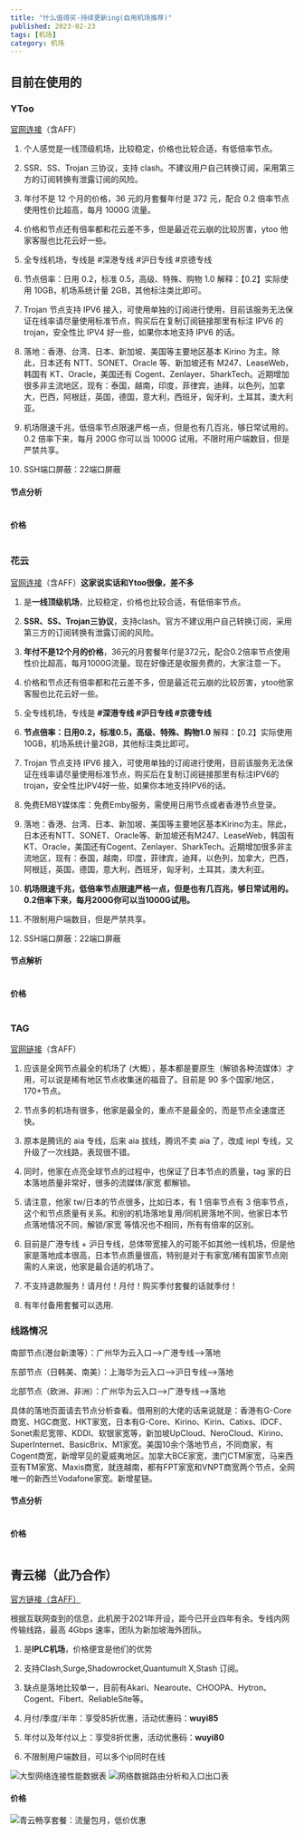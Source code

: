 ```yaml
---
title: "什么值得买-持续更新ing(自用机场推荐)"
published: 2023-02-23
tags: [机场]
category: 机场
---
```


## 目前在使用的

### YToo

[官网连接](https://urls.catcat.blog/ytoo)（含AFF）

1. 个人感觉是一线顶级机场，比较稳定，价格也比较合适，有低倍率节点。

3. SSR、SS、Trojan 三协议，支持 clash。不建议用户自己转换订阅，采用第三方的订阅转换有泄露订阅的风险。

5. 年付不是 12 个月的价格，36 元的月套餐年付是 372 元，配合 0.2 倍率节点使用性价比超高，每月 1000G 流量。

7. 价格和节点还有倍率都和花云差不多，但是最近花云崩的比较厉害，ytoo 他家客服也比花云好一些。

9. 全专线机场，专线是 #深港专线 #沪日专线 #京德专线

11. 节点倍率：日用 0.2，标准 0.5，高级、特殊、购物 1.0 解释：【0.2】实际使用 10GB，机场系统计量 2GB，其他标注类比即可。

13. Trojan 节点支持 IPV6 接入，可使用单独的订阅进行使用，目前该服务无法保证在线率请尽量使用标准节点，购买后在复制订阅链接那里有标注 IPV6 的 trojan，安全性比 IPV4 好一些，如果你本地支持 IPV6 的话。

15. 落地：香港、台湾、日本、新加坡、美国等主要地区基本 Kirino 为主。除此，日本还有 NTT、SONET、Oracle 等、新加坡还有 M247、LeaseWeb，韩国有 KT、Oracle，美国还有 Cogent、Zenlayer、SharkTech。近期增加很多非主流地区，现有：泰国，越南，印度，菲律宾，迪拜，以色列，加拿大，巴西，阿根廷，英国，德国，意大利，西班牙，匈牙利，土耳其，澳大利亚。

17. 机场限速千兆，低倍率节点限速严格一点，但是也有几百兆，够日常试用的。0.2 倍率下来，每月 200G 你可以当 1000G 试用。不限时用户端数目，但是严禁共享。

19. SSH端口屏蔽：22端口屏蔽

#### 节点分析

<picture>
    <source srcset="https://s3.catcat.blog/images/2023/02/image-34.avif" type="image/avif">
    <source srcset="https://s3.catcat.blog/images/2023/02/image-34.webp" type="image/webp">
    <img src="https://s3.catcat.blog/images/2023/02/image-34.jpg" alt="" loading="lazy">
</picture>

#### 价格

<picture>
    <source srcset="https://s3.catcat.blog/images/2023/02/image-181.avif" type="image/avif">
    <source srcset="https://s3.catcat.blog/images/2023/02/image-181.webp" type="image/webp">
    <img src="https://s3.catcat.blog/images/2023/02/image-181.jpg" alt="" loading="lazy">
</picture>

### 花云

[官网连接](https://urls.catcat.blog/flower)（含AFF）**这家说实话和Ytoo很像，差不多**

1. 是**一线顶级机场**，比较稳定，价格也比较合适，有低倍率节点。

3. **SSR、SS、Trojan三协议**，支持clash。官方不建议用户自己转换订阅，采用第三方的订阅转换有泄露订阅的风险。

5. **年付不是12个月的价格**，36元的月套餐年付是372元，配合0.2倍率节点使用性价比超高，每月1000G流量。现在好像还是收服务费的，大家注意一下。

7. 价格和节点还有倍率都和花云差不多，但是最近花云崩的比较厉害，ytoo他家客服也比花云好一些。

9. 全专线机场，专线是 **#深港专线 #沪日专线 #京德专线**

11. **节点倍率：日用0.2，标准0.5，高级、特殊、购物1.0** 解释：【0.2】实际使用10GB，机场系统计量2GB，其他标注类比即可。

13. Trojan 节点支持 IPV6 接入，可使用单独的订阅进行使用，目前该服务无法保证在线率请尽量使用标准节点，购买后在复制订阅链接那里有标注IPV6的trojan，安全性比IPV4好一些，如果你本地支持IPV6的话。

15. 免费EMBY媒体库：免费Emby服务，需使用日用节点或者香港节点登录。

17. 落地：香港、台湾、日本、新加坡、美国等主要地区基本Kirino为主。除此，日本还有NTT、SONET、Oracle等、新加坡还有M247、LeaseWeb，韩国有KT、Oracle，美国还有Cogent、Zenlayer、SharkTech。近期增加很多非主流地区，现有：泰国，越南，印度，菲律宾，迪拜，以色列，加拿大，巴西，阿根廷，英国，德国，意大利，西班牙，匈牙利，土耳其，澳大利亚。

19. **机场限速千兆，低倍率节点限速严格一点，但是也有几百兆，够日常试用的。0.2倍率下来，每月200G你可以当1000G试用。**

21. 不限制用户端数目，但是严禁共享。

23. SSH端口屏蔽：22端口屏蔽

#### 节点解析

<picture>
    <source srcset="https://s3.catcat.blog/images/2023/02/image-36.avif" type="image/avif">
    <source srcset="https://s3.catcat.blog/images/2023/02/image-36.webp" type="image/webp">
    <img src="https://s3.catcat.blog/images/2023/02/image-36.jpg" alt="" loading="lazy">
</picture>

#### 价格

<picture>
    <source srcset="https://s3.catcat.blog/images/2023/02/image-35-1024x1024.avif" type="image/avif">
    <source srcset="https://s3.catcat.blog/images/2023/02/image-35-1024x1024.webp" type="image/webp">
    <img src="https://s3.catcat.blog/images/2023/02/image-35-1024x1024.jpg" alt="" loading="lazy">
</picture>

### TAG

[官网链接](https://tagss04.pro/#/auth/kEEzFXA6)（含AFF）

1. 应该是全网节点最全的机场了 (大概），基本都是要原生（解锁各种流媒体）才用，可以说是稀有地区节点收集迷的福音了。目前是 90 多个国家/地区，170+节点。

3. 节点多的机场有很多，他家是最全的，重点不是最全的，而是节点全速度还快。

5. 原本是腾讯的 aia 专线，后来 aia 拔线，腾讯不卖 aia 了，改成 iepl 专线，又升级了一次线路，表现很不错。

7. 同时，他家在点亮全球节点的过程中，也保证了日本节点的质量，tag 家的日本落地质量非常好，很多的流媒体/家宽 都解锁。

9. 请注意，他家 tw/日本的节点很多，比如日本，有 1 倍率节点有 3 倍率节点，这个和节点质量有关系。和别的机场落地复用/同机房落地不同，他家日本节点落地情况不同，解锁/家宽 等情况也不相同，所有有倍率的区别。

11. 目前是广港专线 + 沪日专线，总体带宽接入的可能不如其他一线机场，但是他家是落地成本很高，日本节点质量很高，特别是对于有家宽/稀有国家节点刚需的人来说，他家是最合适的机场了。

13. 不支持退款服务！请月付！月付！购买季付套餐的话就季付！

15. 有年付备用套餐可以选用.

### 线路情况

南部节点(港台新澳等）：广州华为云入口—>广港专线—>落地

东部节点（日韩美、南美）：上海华为云入口—>沪日专线—>落地

北部节点（欧洲、非洲）：广州华为云入口—>广港专线—>落地

具体的落地页面请去节点分析查看。借用别的大佬的话来说就是：香港有G-Core商宽、HGC商宽、HKT家宽，日本有G-Core、Kirino、Kirin、Catixs、IDCF、Sonet索尼宽带、KDDI、软银家宽等，新加坡UpCloud、NeroCloud、Kirino、SuperInternet、BasicBrix、M1家宽。美国10余个落地节点，不同商家，有Cogent商宽，新增罕见的夏威夷地区。加拿大BCE家宽，澳门CTM家宽，马来西亚有TM家宽、Maxis商宽，就连越南，都有FPT家宽和VNPT商宽两个节点，全网唯一的新西兰Vodafone家宽。新增星链。

#### 节点分析

<picture>
    <source srcset="https://s3.catcat.blog/images/2023/02/image-33.avif" type="image/avif">
    <source srcset="https://s3.catcat.blog/images/2023/02/image-33.webp" type="image/webp">
    <img src="https://s3.catcat.blog/images/2023/02/image-33.jpg" alt="" loading="lazy">
</picture>

#### 价格

<picture>
    <source srcset="https://s3.catcat.blog/images/2023/02/image-32-1012x1024.avif" type="image/avif">
    <source srcset="https://s3.catcat.blog/images/2023/02/image-32-1012x1024.webp" type="image/webp">
    <img src="https://s3.catcat.blog/images/2023/02/image-32-1012x1024.jpg" alt="" loading="lazy">
</picture>

## 青云梯（此乃合作）

[官方链接（含AFF）](https://ivt01.qytaff.cc/register?aff=eDHZn8YO)

根据互联网查到的信息，此机房于2021年开设，距今已开业四年有余。专线内网传输线路，最高 4Gbps 速率，团队为新加坡海外团队。

1. 是**IPLC机场**，价格便宜是他们的优势

3. 支持Clash,Surge,Shadowrocket,Quantumult X,Stash 订阅。

5. 缺点是落地比较单一，目前有Akari、Nearoute、CHOOPA、Hytron、Cogent、Fibert、ReliableSite等。

7. 月付/季度/半年：享受85折优惠，活动优惠码：**wuyi85**

9. 年付以及年付以上：享受8折优惠，活动优惠码：**wuyi80**

11. 不限制用户端数目，可以多个ip同时在线

<picture>
    <source srcset="https://s3.catcat.blog/images/2023/02/miaoko-.-.com-6883-fullspeed-scaled.avif" type="image/avif">
    <source srcset="https://s3.catcat.blog/images/2023/02/miaoko-.-.com-6883-fullspeed-scaled.webp" type="image/webp">
    <img src="https://s3.catcat.blog/images/2023/02/miaoko-.-.com-6883-fullspeed-scaled.jpg" alt="大型网络连接性能数据表" loading="lazy">
</picture>

<picture>
    <source srcset="https://s3.catcat.blog/images/2023/02/miaoko-.-.com-2242-analyze-scaled.avif" type="image/avif">
    <source srcset="https://s3.catcat.blog/images/2023/02/miaoko-.-.com-2242-analyze-scaled.webp" type="image/webp">
    <img src="https://s3.catcat.blog/images/2023/02/miaoko-.-.com-2242-analyze-scaled.jpg" alt="网络数据路由分析和入口出口表" loading="lazy">
</picture>

#### 价格

<picture>
    <source srcset="https://s3.catcat.blog/images/2023/02/image-3-scaled.avif" type="image/avif">
    <source srcset="https://s3.catcat.blog/images/2023/02/image-3-scaled.webp" type="image/webp">
    <img src="https://s3.catcat.blog/images/2023/02/image-3-scaled.jpg" alt="青云畅享套餐：流量包月，低价优惠" loading="lazy">
</picture>
